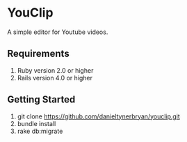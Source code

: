 # YouClip

A simple editor for Youtube videos.

## Requirements

1. Ruby version 2.0 or higher
1. Rails version 4.0 or higher

## Getting Started

1. git clone https://github.com/danieltynerbryan/youclip.git
1. bundle install
1. rake db:migrate
